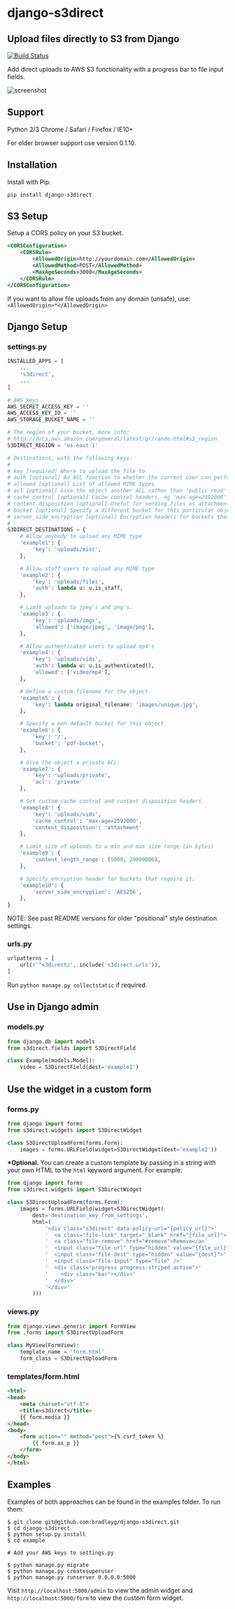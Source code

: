 django-s3direct
===============

Upload files directly to S3 from Django
-------------------------------------

[![Build Status](https://travis-ci.org/bradleyg/django-s3direct.svg?branch=master)](https://travis-ci.org/bradleyg/django-s3direct)

Add direct uploads to AWS S3 functionality with a progress bar to file input fields.

![screenshot](https://raw.githubusercontent.com/bradleyg/django-s3direct/master/screenshot.png)

## Support
Python 2/3
Chrome / Safari / Firefox / IE10+

For older browser support use version 0.1.10.

## Installation

Install with Pip:

```pip install django-s3direct```

## S3 Setup

Setup a CORS policy on your S3 bucket.

```xml
<CORSConfiguration>
    <CORSRule>
        <AllowedOrigin>http://yourdomain.com</AllowedOrigin>
        <AllowedMethod>POST</AllowedMethod>
        <MaxAgeSeconds>3000</MaxAgeSeconds>
    </CORSRule>
</CORSConfiguration>
```

If you want to allow file uploads from any domain (unsafe), use: `<AllowedOrigin>*</AllowedOrigin>`

## Django Setup

### settings.py

```python
INSTALLED_APPS = [
    ...
    's3direct',
    ...
]

# AWS keys
AWS_SECRET_ACCESS_KEY = ''
AWS_ACCESS_KEY_ID = ''
AWS_STORAGE_BUCKET_NAME = ''

# The region of your bucket, more info:
# http://docs.aws.amazon.com/general/latest/gr/rande.html#s3_region
S3DIRECT_REGION = 'us-east-1'

# Destinations, with the following keys:
#
# key [required] Where to upload the file to
# auth [optional] An ACL function to whether the current user can perform this action
# allowed [optional] List of allowed MIME types
# acl [optional] Give the object another ACL rather than 'public-read'
# cache_control [optional] Cache control headers, eg 'max-age=2592000'
# content_disposition [optional] Useful for sending files as attachments
# bucket [optional] Specify a different bucket for this particular object
# server_side_encryption [optional] Encryption headers for buckets that require it
#
S3DIRECT_DESTINATIONS = {
    # Allow anybody to upload any MIME type
    'example1': {
        'key': 'uploads/misc',
    },

    # Allow staff users to upload any MIME type
    'example2': {
        'key': 'uploads/files',
        'auth': lambda u: u.is_staff,
    },

    # Limit uploads to jpeg's and png's.
    'example3': {
        'key': 'uploads/imgs',
        'allowed': ['image/jpeg', 'image/png'],
    },

    # Allow authenticated users to upload mp4's
    'example4': {
        'key': 'uploads/vids',
        'auth': lambda u: u.is_authenticated(),
        'allowed': ['video/mp4'],
    },

    # Define a custom filename for the object.
    'example5': {
        'key': lambda original_filename: 'images/unique.jpg',
    },

    # Specify a non-default bucket for this object
    'example6': {
        'key': '/',
        'bucket': 'pdf-bucket',
    },

    # Give the object a private ACL:
    'example7': {
        'key': 'uploads/private',
        'acl': 'private'
    },

    # Set custom cache control and content disposition headers.
    'example8': {
        'key': 'uploads/vids',
        'cache_control': 'max-age=2592000',
        'content_disposition': 'attachment'
    },

    # Limit size of uploads to a min and max size range (in bytes)
    'example9': {
        'content_length_range': (5000, 20000000),
    },

    # Specify encryption header for buckets that require it.
    'example10': {
        'server_side_encryption': 'AES256',
    },
}
```
NOTE: See past README versions for older "positional" style destination settings.

### urls.py

```python
urlpatterns = [
    url(r'^s3direct/', include('s3direct.urls')),
]
```

Run ```python manage.py collectstatic``` if required.

## Use in Django admin

### models.py

```python
from django.db import models
from s3direct.fields import S3DirectField

class Example(models.Model):
    video = S3DirectField(dest='example1')
```

## Use the widget in a custom form

### forms.py

```python
from django import forms
from s3direct.widgets import S3DirectWidget

class S3DirectUploadForm(forms.Form):
    images = forms.URLField(widget=S3DirectWidget(dest='example2'))
```

__*Optional.__ You can create a custom template by passing in a string with your own HTML to the `html` keyword argument. For example:

```python
from django import forms
from s3direct.widgets import S3DirectWidget

class S3DirectUploadForm(forms.Form):
    images = forms.URLField(widget=S3DirectWidget(
        dest='destination_key_from_settings',
        html=(
            '<div class="s3direct" data-policy-url="{policy_url}">'
            '  <a class="file-link" target="_blank" href="{file_url}">{file_name}</a>'
            '  <a class="file-remove" href="#remove">Remove</a>'
            '  <input class="file-url" type="hidden" value="{file_url}" id="{element_id}" name="{name}" />'
            '  <input class="file-dest" type="hidden" value="{dest}">'
            '  <input class="file-input" type="file" />'
            '  <div class="progress progress-striped active">'
            '    <div class="bar"></div>'
            '  </div>'
            '</div>'
        )))
```

### views.py

```python
from django.views.generic import FormView
from .forms import S3DirectUploadForm

class MyView(FormView):
    template_name = 'form.html'
    form_class = S3DirectUploadForm
```

### templates/form.html

```html
<html>
<head>
    <meta charset="utf-8">
    <title>s3direct</title>
    {{ form.media }}
</head>
<body>
    <form action="" method="post">{% csrf_token %}
        {{ form.as_p }}
    </form>
</body>
</html>
```

## Examples
Examples of both approaches can be found in the examples folder. To run them:
```shell
$ git clone git@github.com:bradleyg/django-s3direct.git
$ cd django-s3direct
$ python setup.py install
$ cd example

# Add your AWS keys to settings.py

$ python manage.py migrate
$ python manage.py createsuperuser
$ python manage.py runserver 0.0.0.0:5000
```

Visit ```http://localhost:5000/admin``` to view the admin widget and ```http://localhost:5000/form``` to view the custom form widget.
